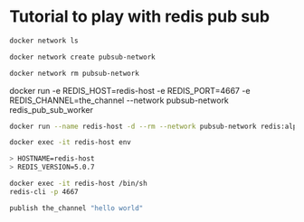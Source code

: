 # Tutorial to play with redis pub sub

```bash
docker network ls
```

```bash
docker network create pubsub-network
```

```bash
docker network rm pubsub-network
```

docker run -e REDIS_HOST=redis-host -e REDIS_PORT=4667 -e REDIS_CHANNEL=the_channel --network pubsub-network redis_pub_sub_worker

```bash
docker run --name redis-host -d --rm --network pubsub-network redis:alpine3.10 redis-server --port 4667
```

```bash
docker exec -it redis-host env

> HOSTNAME=redis-host
> REDIS_VERSION=5.0.7

docker exec -it redis-host /bin/sh
redis-cli -p 4667

publish the_channel "hello world"
```


